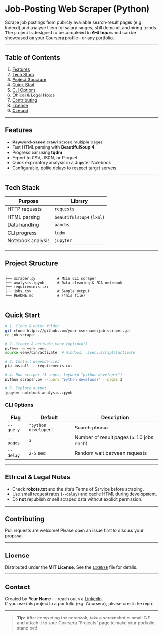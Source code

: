 # Job‑Posting Web Scraper (Python)

Scrape job postings from publicly available search‑result pages (e.g. Indeed) and analyse them for salary ranges, skill demand, and hiring trends. The project is designed to be completed in **6–8 hours** and can be showcased on your Coursera profile—or any portfolio.

---

## Table of Contents

1. [Features](#features)
2. [Tech Stack](#tech-stack)
3. [Project Structure](#project-structure)
4. [Quick Start](#quick-start)
5. [CLI Options](#cli-options)
6. [Ethical & Legal Notes](#ethical--legal-notes)
7. [Contributing](#contributing)
8. [License](#license)
9. [Contact](#contact)

---

## Features

- **Keyword‑based crawl** across multiple pages
- Fast HTML parsing with **BeautifulSoup 4**
- Progress bar using **tqdm**
- Export to CSV, JSON, or Parquet
- Quick exploratory analysis in a Jupyter Notebook
- Configurable, polite delays to respect target servers

---

## Tech Stack

| Purpose           | Library                   |
| ----------------- | ------------------------- |
| HTTP requests     | `requests`                |
| HTML parsing      | `beautifulsoup4` (`lxml`) |
| Data handling     | `pandas`                  |
| CLI progress      | `tqdm`                    |
| Notebook analysis | `jupyter`                 |

---

## Project Structure

```text
.
├── scraper.py          # Main CLI scraper
├── analysis.ipynb      # Data‑cleaning & EDA notebook
├── requirements.txt
├── jobs.csv            # Sample output
└── README.md           # (this file)
```

---

## Quick Start

```bash
# 1. Clone & enter folder
git clone https://github.com/your‑username/job‑scraper.git
cd job‑scraper

# 2. Create & activate venv (optional)
python -m venv venv
source venv/bin/activate  # Windows: .\venv\Scripts\activate

# 3. Install dependencies
pip install -r requirements.txt

# 4. Run scraper (3 pages, keyword "python developer")
python scraper.py --query "python developer" --pages 3

# 5. Explore output
jupyter notebook analysis.ipynb
```

### CLI Options

| Flag      | Default              | Description                             |
| --------- | -------------------- | --------------------------------------- |
| `--query` | `"python developer"` | Search phrase                           |
| `--pages` | `3`                  | Number of result pages (≈ 10 jobs each) |
| `--delay` | `2‑5` sec            | Random wait between requests            |

---

## Ethical & Legal Notes

- Check **robots.txt** and the site’s Terms of Service before scraping.
- Use small request rates (`--delay`) and cache HTML during development.
- Do **not** republish or sell scraped data without explicit permission.

---

## Contributing

Pull requests are welcome! Please open an issue first to discuss your proposal.

---

## License

Distributed under the **MIT License**. See the [`LICENSE`](LICENSE) file for details.

---

## Contact

Created by **Your Name** — reach out via [LinkedIn](https://www.linkedin.com/).\
If you use this project in a portfolio (e.g. Coursera), please credit the repo.

---

> **Tip:** After completing the notebook, take a screenshot or small GIF and attach it to your Coursera “Projects” page to make your portfolio stand out!

